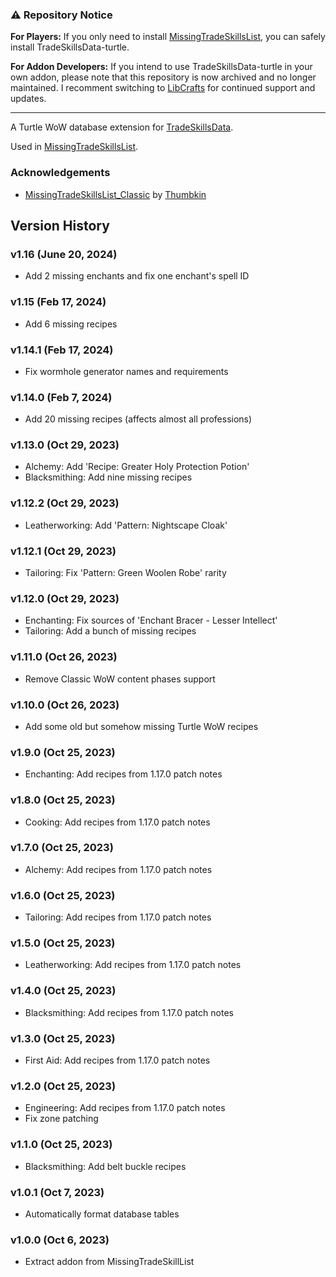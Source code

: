 ### ⚠️ Repository Notice
**For Players:**
If you only need to install [MissingTradeSkillsList](https://github.com/refaim/MissingTradeSkillsList/), you can safely install TradeSkillsData-turtle.

**For Addon Developers:**
If you intend to use TradeSkillsData-turtle in your own addon, please note that this repository is now archived and no longer maintained. I recomment switching to [LibCrafts](https://github.com/refaim/LibCrafts-1.0) for continued support and updates.

---

A Turtle WoW database extension for [TradeSkillsData](https://github.com/refaim/TradeSkillsData).

Used in [MissingTradeSkillsList](https://github.com/refaim/MissingTradeSkillsList).

### Acknowledgements
- [MissingTradeSkillsList_Classic](https://github.com/Thumbkin/MissingTradeSkillsList_Classic) by [Thumbkin](https://github.com/Thumbkin)

## Version History

### v1.16 (June 20, 2024)
* Add 2 missing enchants and fix one enchant's spell ID

### v1.15 (Feb 17, 2024)
* Add 6 missing recipes

### v1.14.1 (Feb 17, 2024)
* Fix wormhole generator names and requirements

### v1.14.0 (Feb 7, 2024)
* Add 20 missing recipes (affects almost all professions)

### v1.13.0 (Oct 29, 2023)
* Alchemy: Add 'Recipe: Greater Holy Protection Potion'
* Blacksmithing: Add nine missing recipes

### v1.12.2 (Oct 29, 2023)
* Leatherworking: Add 'Pattern: Nightscape Cloak'

### v1.12.1 (Oct 29, 2023)
* Tailoring: Fix 'Pattern: Green Woolen Robe' rarity

### v1.12.0 (Oct 29, 2023)
* Enchanting: Fix sources of 'Enchant Bracer - Lesser Intellect'
* Tailoring: Add a bunch of missing recipes

### v1.11.0 (Oct 26, 2023)
* Remove Classic WoW content phases support

### v1.10.0 (Oct 26, 2023)
* Add some old but somehow missing Turtle WoW recipes

### v1.9.0 (Oct 25, 2023)
* Enchanting: Add recipes from 1.17.0 patch notes

### v1.8.0 (Oct 25, 2023)
* Cooking: Add recipes from 1.17.0 patch notes

### v1.7.0 (Oct 25, 2023)
* Alchemy: Add recipes from 1.17.0 patch notes

### v1.6.0 (Oct 25, 2023)
* Tailoring: Add recipes from 1.17.0 patch notes

### v1.5.0 (Oct 25, 2023)
* Leatherworking: Add recipes from 1.17.0 patch notes

### v1.4.0 (Oct 25, 2023)
* Blacksmithing: Add recipes from 1.17.0 patch notes

### v1.3.0 (Oct 25, 2023)
* First Aid: Add recipes from 1.17.0 patch notes

### v1.2.0 (Oct 25, 2023)
* Engineering: Add recipes from 1.17.0 patch notes
* Fix zone patching

### v1.1.0 (Oct 25, 2023)
* Blacksmithing: Add belt buckle recipes
 
### v1.0.1 (Oct 7, 2023)
* Automatically format database tables

### v1.0.0 (Oct 6, 2023)
* Extract addon from MissingTradeSkillList
